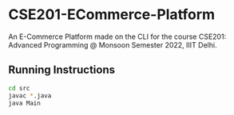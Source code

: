 # CSE201-ECommerce-Platform

An E-Commerce Platform made on the CLI for the course CSE201: Advanced Programming @ Monsoon Semester 2022, IIIT Delhi.

## Running Instructions

```bash
cd src
javac *.java
java Main
```
